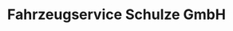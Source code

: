 ---
title: "Fahrzeugservice Schulze GmbH"
url: /cottbus/fahrzeugservice-schulze-gmbh/
shop: Autowerkstatt
---